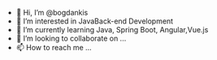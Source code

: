 - 👋 Hi, I’m @bogdankis
- 👀 I’m interested in JavaBack-end Development
- 🌱 I’m currently learning Java, Spring Boot, Angular,Vue.js
- 💞️ I’m looking to collaborate on ...
- 📫 How to reach me ...

<!---
bogdankis/bogdankis is a ✨ special ✨ repository because its `README.md` (this file) appears on your GitHub profile.
You can click the Preview link to take a look at your changes.
--->
